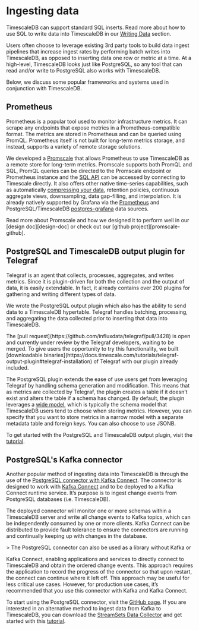 # Ingesting data

TimescaleDB can support standard SQL inserts. Read more about how to use
SQL to write data into TimescaleDB in our [Writing Data][writing-data] section.

Users often choose to leverage existing 3rd party tools to build data ingest pipelines
that increase ingest rates by performing batch writes into TimescaleDB, as opposed
to inserting data one row or metric at a time. At a high-level, TimescaleDB looks just
like PostgreSQL, so any tool that can read and/or write to PostgreSQL also works with
TimescaleDB.

Below, we discuss some popular frameworks and systems used in conjunction with TimescaleDB.

## Prometheus

Prometheus is a popular tool used to monitor infrastructure metrics. It can scrape any
endpoints that expose metrics in a Prometheus-compatible format. The metrics are stored in
Prometheus and can be queried using PromQL. Prometheus itself is not built for long-term
metrics storage, and instead, supports a variety of remote storage solutions.

We developed a [Promscale][promscale-blog] that allows Prometheus to use TimescaleDB as a
remote store for long-term metrics. Promscale supports both PromQL and SQL, PromQL queries
can be directed to the Promscale endpoint or Prometheus instance and the [SQL
API][promscale-sql] can be accessed by connecting to Timescale directly. It also offers
other native time-series capabilities, such as automatically [compressing your
data][timescale-compression], retention policies, continuous aggregate views,
downsampling, data gap-filling, and interpolation. It is already natively supported by
Grafana via the [Prometheus][prometheus-grafana] and PostgreSQL/TimescaleDB
[postgres-grafana] data sources.

Read more about Promscale and how we designed it to perform well in our [design
doc][design-doc] or check out our [github project][promscale-github].

## PostgreSQL and TimescaleDB output plugin for Telegraf

Telegraf is an agent that collects, processes, aggregates, and writes metrics. Since it is plugin-driven for both the
collection and the output of data, it is easily extendable. In fact, it already contains over 200 plugins for gathering and
writing different types of data.

We wrote the PostgreSQL output plugin which also has the ability to send data to a TimescaleDB hypertable. Telegraf handles
batching, processing, and aggregating the data collected prior to inserting that data into TimescaleDB.

<highlight type="warning">
The [pull request](https://github.com/influxdata/telegraf/pull/3428) is open and currently under review by the Telegraf developers, waiting to be
merged. To give users the opportunity to try this functionality, we built [downloadable binaries](https://docs.timescale.com/tutorials/telegraf-output-plugin#telegraf-installation) of
Telegraf with our plugin already included.
</highlight>

The PostgreSQL plugin extends the ease of use users get from leveraging Telegraf by handling schema generation and
modification. This means that as metrics are collected by Telegraf, the plugin creates a table if it doesn’t exist and alters
the table if a schema has changed. By default, the plugin leverages a [wide model][wide-model], which is typically the schema
model that TimescaleDB users tend to choose when storing metrics. However, you can specify that you want to store metrics in a
narrow model with a separate metadata table and foreign keys. You can also choose to use JSONB.

To get started with the PostgreSQL and TimescaleDB output plugin, visit the [tutorial][telegraf-tutorial].

## PostgreSQL's Kafka connector

Another popular method of ingesting data into TimescaleDB is through the use of
the [PostgreSQL connector with Kafka Connect][postgresql-connector-with-kafka-connect].
The connector is designed to work with [Kafka Connect][kafka-connect] and to be
deployed to a Kafka Connect runtime service. It’s purpose is to ingest change
events from PostgreSQL databases (i.e. TimescaleDB).

The deployed connector will monitor one or more schemas within a TimescaleDB
server and write all change events to Kafka topics, which can be independently
consumed by one or more clients. Kafka Connect can be distributed to provide
fault tolerance to ensure the connectors are running and continually keeping
up with changes in the database.

<highlight type='tip'>
> The PostgreSQL connector can also be used as a library without Kafka or
</highlight>

Kafka Connect, enabling applications and services to directly connect to
TimescaleDB and obtain the ordered change events. This approach requires the
application to record the progress of the connector so that upon restart,
the connect can continue where it left off. This approach may be useful for
less critical use cases. However, for production use cases, it’s recommended
that you use this connector with Kafka and Kafka Connect.

To start using the PostgreSQL connector, visit the [GitHub page][github-debezium].
If you are interested in an alternative method to ingest data from Kafka to
TimescaleDB, you can download the [StreamSets Data Collector][streamsets-data-collector]
and get started with this [tutorial][tutorial-streamsets].  


[writing-data]: /how-to-guides/writing-data
[prometheus-grafana]: https://grafana.com/docs/grafana/latest/datasources/prometheus/
[postgres-grafana]: https://grafana.com/docs/grafana/latest/datasources/postgres/
[promscale-blog]: https://blog.timescale.com/blog/promscale-analytical-platform-long-term-store-for-prometheus-combined-sql-promql-postgresql/
[promscale-sql]: https://github.com/timescale/promscale/blob/master/docs/sql_schema.md
[timescale-compression]: https://blog.timescale.com/blog/building-columnar-compression-in-a-row-oriented-database/
[grafana]: /tutorials/grafana/
[other-viz-tools]: /using-timescaledb/visualizing-data#other-viz-tools
[pull-request]: https://github.com/influxdata/telegraf/pull/3428
[downloadable-binaries]: https://docs.timescale.com/tutorials/telegraf-output-plugin#telegraf-installation
[wide-model]: /overview/data-model-flexibility/wide-data-model/
[telegraf-tutorial]: https://docs.timescale.com/tutorials/telegraf-output-plugin
[postgresql-connector-with-kafka-connect]: https://github.com/debezium/debezium/tree/master/debezium-connector-postgres
[kafka-connect]: http://kafka.apache.org/documentation.html#connect
[github-debezium]: https://github.com/debezium/debezium/tree/master/debezium-connector-postgres
[streamsets-data-collector]: https://streamsets.com/opensource
[tutorial-streamsets]: https://streamsets.com/blog/ingesting-data-apache-kafka-timescaledb/
